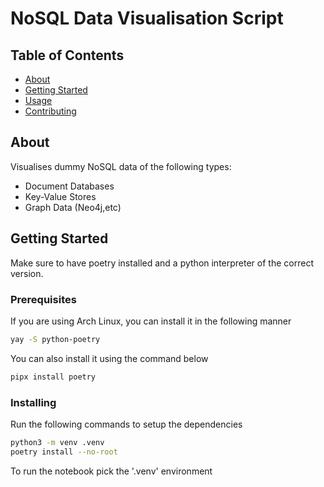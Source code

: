 # NoSQL Data Visualisation Script

## Table of Contents

- [About](#about)
- [Getting Started](#getting_started)
- [Usage](#usage)
- [Contributing](../CONTRIBUTING.md)

## About <a name = "about"></a>

Visualises dummy NoSQL data of the following types:
- Document Databases
- Key-Value Stores
- Graph Data (Neo4j,etc)


## Getting Started <a name = "getting_started"></a>

Make sure to have poetry installed and a python interpreter of the correct version.

### Prerequisites

If you are using Arch Linux, you can install it in the following manner

```bash
yay -S python-poetry
```

You can also install it using the command below 

```bash
pipx install poetry
```

### Installing

Run the following commands to setup the dependencies

```bash
python3 -m venv .venv
poetry install --no-root
```
To run the notebook pick the '.venv' environment
